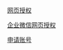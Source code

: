 [网页授权](https://developers.weixin.qq.com/doc/offiaccount/OA_Web_Apps/Wechat_webpage_authorization.html)

[企业微信网页授权](https://work.weixin.qq.com/api/doc/10028)

[申请账号](https://developers.weixin.qq.com/miniprogram/dev/framework/quickstart/getstart.html#%E7%94%B3%E8%AF%B7%E5%B8%90%E5%8F%B7)

